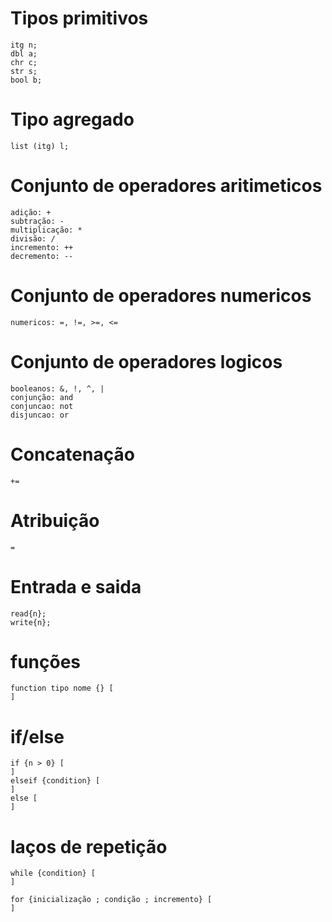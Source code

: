 # Tipos primitivos

```aja
itg n;
dbl a;
chr c;
str s;
bool b;
```

# Tipo agregado

```aja
list (itg) l;
```

# Conjunto de operadores aritimeticos

```aja
adição: +
subtração: -
multiplicação: *
divisão: /
incremento: ++
decremento: --
```

# Conjunto de operadores numericos

```aja
numericos: =, !=, >=, <=
```

# Conjunto de operadores logicos

```aja
booleanos: &, !, ^, |
conjunção: and
conjuncao: not
disjuncao: or
```

# Concatenação

```aja
+=
```

# Atribuição

```aja
=
```

# Entrada e saida

```aja
read{n};
write{n};
```

# funções

```aja
function tipo nome {} [
]
```

# if/else

```aja
if {n > 0} [
]
elseif {condition} [
]
else [
]
```

# laços de repetição

```aja
while {condition} [
]

for {inicialização ; condição ; incremento} [
]
```
